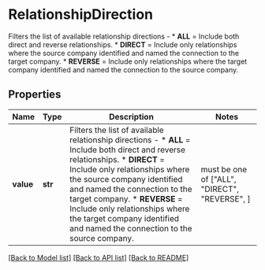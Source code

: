# RelationshipDirection

Filters the list of available relationship directions -   * **ALL** = Include both direct and reverse relationships.   * **DIRECT** = Include only relationships where the source company identified and named the connection to the target company.   * **REVERSE** = Include only relationships where the target company identified and named the connection to the source company. 

## Properties
Name | Type | Description | Notes
------------ | ------------- | ------------- | -------------
**value** | **str** | Filters the list of available relationship directions -   * **ALL** &#x3D; Include both direct and reverse relationships.   * **DIRECT** &#x3D; Include only relationships where the source company identified and named the connection to the target company.   * **REVERSE** &#x3D; Include only relationships where the target company identified and named the connection to the source company.  |  must be one of ["ALL", "DIRECT", "REVERSE", ]

[[Back to Model list]](../README.md#documentation-for-models) [[Back to API list]](../README.md#documentation-for-api-endpoints) [[Back to README]](../README.md)


